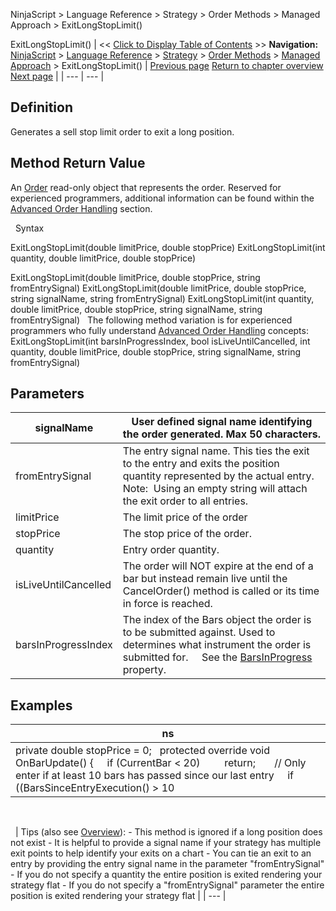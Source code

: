 ﻿
NinjaScript > Language Reference > Strategy > Order Methods > Managed Approach > ExitLongStopLimit()

ExitLongStopLimit()
| << [Click to Display Table of Contents](exitlongstoplimit.md) >> **Navigation:**     [NinjaScript](ninjascript.md) > [Language Reference](language_reference_wip.md) > [Strategy](strategy.md) > [Order Methods](order_methods.md) > [Managed Approach](managed_approach.md) > ExitLongStopLimit() | [Previous page](exitlongmit.md) [Return to chapter overview](managed_approach.md) [Next page](exitlongstopmarket.md) |
| --- | --- |
## Definition
Generates a sell stop limit order to exit a long position.
 
## Method Return Value
An [Order](order.md) read-only object that represents the order. Reserved for experienced programmers, additional information can be found within the [Advanced Order Handling](advanced_order_handling.md) section.   

 
Syntax  

ExitLongStopLimit(double limitPrice, double stopPrice)
ExitLongStopLimit(int quantity, double limitPrice, double stopPrice)   

ExitLongStopLimit(double limitPrice, double stopPrice, string fromEntrySignal)
ExitLongStopLimit(double limitPrice, double stopPrice, string signalName, string fromEntrySignal)
ExitLongStopLimit(int quantity, double limitPrice, double stopPrice, string signalName, string fromEntrySignal)
 
The following method variation is for experienced programmers who fully understand [Advanced Order Handling](advanced_order_handling.md) concepts:
 
ExitLongStopLimit(int barsInProgressIndex, bool isLiveUntilCancelled, int quantity, double limitPrice, double stopPrice, string signalName, string fromEntrySignal)

## Parameters
| signalName | User defined signal name identifying the order generated. Max 50 characters. |
| --- | --- |
| fromEntrySignal | The entry signal name. This ties the exit to the entry and exits the position quantity represented by the actual entry.    Note:  Using an empty string will attach the exit order to all entries. |
| limitPrice | The limit price of the order |
| stopPrice | The stop price of the order. |
| quantity | Entry order quantity. |
| isLiveUntilCancelled | The order will NOT expire at the end of a bar but instead remain live until the CancelOrder() method is called or its time in force is reached. |
| barsInProgressIndex | The index of the Bars object the order is to be submitted against. Used to determines what instrument the order is submitted for.      See the [BarsInProgress](barsinprogress.md) property. |

## 
## 
## Examples
| ns |
| --- |
| private double stopPrice = 0;   protected override void OnBarUpdate() {      if (CurrentBar < 20)          return;        // Only enter if at least 10 bars has passed since our last entry      if ((BarsSinceEntryExecution() > 10 || BarsSinceEntryExecution() == -1) && CrossAbove(SMA(10), SMA(20), 1))      {          EnterLong("SMA Cross Entry");          stopPrice = Low[0] - 5 * TickSize;      }        // Exits position      ExitLongStopLimit(stopPrice - (10 * TickSize), stopPrice); } |

   

 
| Tips (also see [Overview](managed_approach.md)): - This method is ignored if a long position does not exist - It is helpful to provide a signal name if your strategy has multiple exit points to help identify your exits on a chart - You can tie an exit to an entry by providing the entry signal name in the parameter "fromEntrySignal" - If you do not specify a quantity the entire position is exited rendering your strategy flat - If you do not specify a "fromEntrySignal" parameter the entire position is exited rendering your strategy flat |
| --- |
